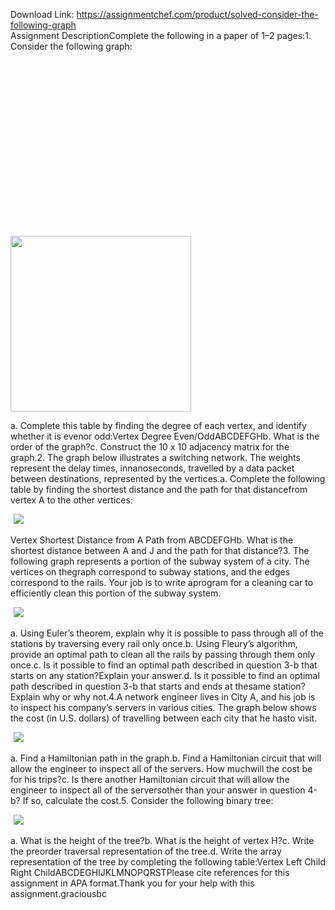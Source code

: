 Download Link: https://assignmentchef.com/product/solved-consider-the-following-graph
<br>
Assignment DescriptionComplete the following in a paper of 1–2 pages:1. Consider the following graph:

<img decoding="async" width="289" height="281" data-recalc-dims="1" data-src="https://i0.wp.com/www.ankitcodinghub.com/wp-content/uploads/2017/06/268.png?resize=289%2C281&amp;ssl=1" class="aligncenter lazyload" src="data:image/gif;base64,R0lGODlhAQABAAAAACH5BAEKAAEALAAAAAABAAEAAAICTAEAOw==">

 <noscript>

  <img decoding="async" class="aligncenter" src="https://i0.wp.com/www.ankitcodinghub.com/wp-content/uploads/2017/06/268.png?resize=289%2C281&amp;ssl=1" width="289" height="281" data-recalc-dims="1">

 </noscript>a. Complete this table by finding the degree of each vertex, and identify whether it is evenor odd:Vertex Degree Even/OddABCDEFGHb. What is the order of the graph?c. Construct the 10 x 10 adjacency matrix for the graph.2. The graph below illustrates a switching network. The weights represent the delay times, innanoseconds, travelled by a data packet between destinations, represented by the vertices.a. Complete the following table by finding the shortest distance and the path for that distancefrom vertex A to the other vertices:

<img decoding="async" data-recalc-dims="1" data-src="https://i0.wp.com/www.ankitcodinghub.com/wp-content/uploads/2017/06/738.png?w=980&amp;ssl=1" class="aligncenter lazyload" src="data:image/gif;base64,R0lGODlhAQABAAAAACH5BAEKAAEALAAAAAABAAEAAAICTAEAOw==">

 <noscript>

  <img decoding="async" class="aligncenter" src="https://i0.wp.com/www.ankitcodinghub.com/wp-content/uploads/2017/06/738.png?w=980&amp;ssl=1" data-recalc-dims="1">

 </noscript>Vertex Shortest Distance from A Path from ABCDEFGHb. What is the shortest distance between A and J and the path for that distance?3. The following graph represents a portion of the subway system of a city. The vertices on thegraph correspond to subway stations, and the edges correspond to the rails. Your job is to write aprogram for a cleaning car to efficiently clean this portion of the subway system.

<img decoding="async" data-recalc-dims="1" data-src="https://i0.wp.com/www.ankitcodinghub.com/wp-content/uploads/2017/06/277.png?w=980&amp;ssl=1" class="aligncenter lazyload" src="data:image/gif;base64,R0lGODlhAQABAAAAACH5BAEKAAEALAAAAAABAAEAAAICTAEAOw==">

 <noscript>

  <img decoding="async" class="aligncenter" src="https://i0.wp.com/www.ankitcodinghub.com/wp-content/uploads/2017/06/277.png?w=980&amp;ssl=1" data-recalc-dims="1">

 </noscript>a. Using Euler’s theorem, explain why it is possible to pass through all of the stations by traversing every rail only once.b. Using Fleury’s algorithm, provide an optimal path to clean all the rails by passing through them only once.c. Is it possible to find an optimal path described in question 3-b that starts on any station?Explain your answer.d. Is it possible to find an optimal path described in question 3-b that starts and ends at thesame station? Explain why or why not.4.A network engineer lives in City A, and his job is to inspect his company’s servers in various cities. The graph below shows the cost (in U.S. dollars) of travelling between each city that he hasto visit.

<img decoding="async" data-recalc-dims="1" data-src="https://i0.wp.com/www.ankitcodinghub.com/wp-content/uploads/2017/06/470.png?w=980&amp;ssl=1" class="aligncenter lazyload" src="data:image/gif;base64,R0lGODlhAQABAAAAACH5BAEKAAEALAAAAAABAAEAAAICTAEAOw==">

 <noscript>

  <img decoding="async" class="aligncenter" src="https://i0.wp.com/www.ankitcodinghub.com/wp-content/uploads/2017/06/470.png?w=980&amp;ssl=1" data-recalc-dims="1">

 </noscript>a. Find a Hamiltonian path in the graph.b. Find a Hamiltonian circuit that will allow the engineer to inspect all of the servers. How muchwill the cost be for his trips?c. Is there another Hamiltonian circuit that will allow the engineer to inspect all of the serversother than your answer in question 4-b? If so, calculate the cost.5. Consider the following binary tree:

<img decoding="async" data-recalc-dims="1" data-src="https://i0.wp.com/www.ankitcodinghub.com/wp-content/uploads/2017/06/743.png?w=980&amp;ssl=1" class="aligncenter lazyload" src="data:image/gif;base64,R0lGODlhAQABAAAAACH5BAEKAAEALAAAAAABAAEAAAICTAEAOw==">

 <noscript>

  <img decoding="async" class="aligncenter" src="https://i0.wp.com/www.ankitcodinghub.com/wp-content/uploads/2017/06/743.png?w=980&amp;ssl=1" data-recalc-dims="1">

 </noscript>a. What is the height of the tree?b. What is the height of vertex H?c. Write the preorder traversal representation of the tree.d. Write the array representation of the tree by completing the following table:Vertex Left Child Right ChildABCDEGHIJKLMNOPQRSTPlease cite references for this assignment in APA format.Thank you for your help with this assignment.graciousbc